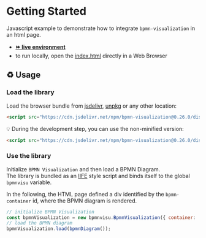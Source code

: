 # Getting Started

Javascript example to demonstrate how to integrate `bpmn-visualization` in an html page.
- [__⏩ live environment__](https://cdn.statically.io/gh/process-analytics/bpmn-visualization-examples/master/examples/display-bpmn-diagram/01-getting-started/index.html)
- to run locally, open the [index.html](index.html) directly in a Web Browser

## ♻️ Usage

### Load the library
Load the browser bundle from [jsdelivr](https://www.jsdelivr.com/package/npm/bpmn-visualization), [unpkg](https://unpkg.com/browse/bpmn-visualization)
or any other location:
```html
<script src="https://cdn.jsdelivr.net/npm/bpmn-visualization@0.26.0/dist/bpmn-visualization.min.js"></script>
```

💡 During the development step, you can use the non-minified version:
```html
<script src="https://cdn.jsdelivr.net/npm/bpmn-visualization@0.26.0/dist/bpmn-visualization.js"></script>
```

### Use the library

Initialize `BPMN Visualization` and then load a BPMN Diagram. \
The library is bundled as an [IIFE](https://developer.mozilla.org/en-US/docs/Glossary/IIFE) style script and binds itself to the global `bpmnvisu` variable.

In the following, the HTML page defined a div identified by the `bpmn-container` id, where the BPMN diagram is rendered. 

```javascript
// initialize BPMN Visualization
const bpmnVisualization = new bpmnvisu.BpmnVisualization({ container: 'bpmn-container' });
// load the BPMN diagram
bpmnVisualization.load(bpmnDiagram());
```

